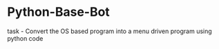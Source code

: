 # Python-Base-Bot
task  -  Convert the OS based program into a menu driven program using python code

